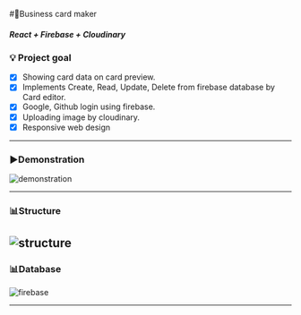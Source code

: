 #📇Business card maker 

##### React + Firebase + Cloudinary

### 💡 Project goal

- [x] Showing card data on card preview.
- [x] Implements Create, Read, Update, Delete from firebase database by Card editor.
- [x] Google, Github login using firebase.
- [x] Uploading image by cloudinary.
- [x] Responsive web design

---

### **▶️Demonstration**

![demonstration](https://user-images.githubusercontent.com/91414657/148362784-052713f3-fdf7-406f-9d05-5d3328bc67ef.gif)

---

### **📊Structure**

## ![structure](https://user-images.githubusercontent.com/91414657/148361202-0c454195-27c2-4996-8760-059bd488c646.jpg)

### **📊Database**

![firebase](https://user-images.githubusercontent.com/91414657/148361211-7b0de184-ef4c-4d06-bd69-05203f540fff.jpg)

---
